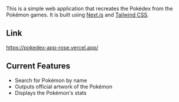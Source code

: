 This is a simple web application that recreates the Pokédex from the Pokémon games. It is built using [Next.js](https://nextjs.org/) and [Tailwind CSS](https://tailwindcss.com/).

## Link

https://pokedex-app-rose.vercel.app/

## Current Features
- Search for Pokémon by name
- Outputs official artwork of the Pokémon
- Displays the Pokémon's stats
